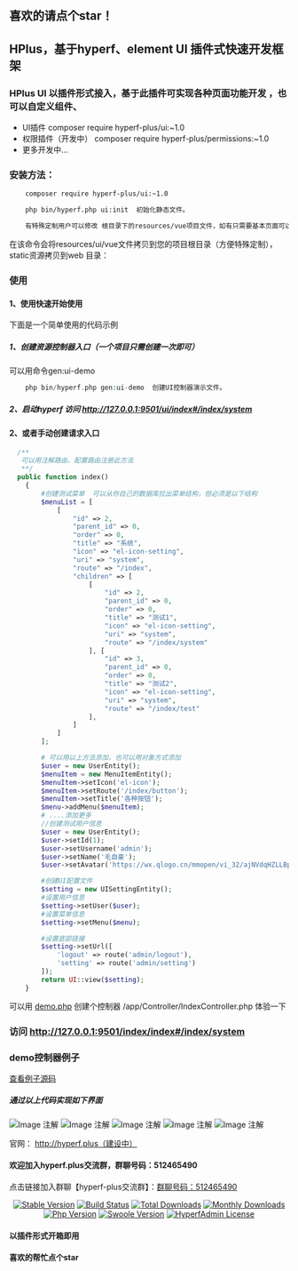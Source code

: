 ## 喜欢的请点个star！
## HPlus，基于hyperf、element UI 插件式快速开发框架

### HPlus UI 以插件形式接入，基于此插件可实现各种页面功能开发 ，也可以自定义组件、
- UI插件  composer require hyperf-plus/ui:~1.0
- 权限插件（开发中） composer require hyperf-plus/permissions:~1.0
- 更多开发中...

### 安装方法：
``` bash
    composer require hyperf-plus/ui:~1.0

    php bin/hyperf.php ui:init  初始化静态文件。

    有特殊定制用户可以修改 根目录下的resources/vue项目文件，如有只需要基本页面可以忽略vue文件
```

在该命令会将resources/ui/vue文件拷贝到您的项目根目录（方便特殊定制），static资源拷贝到web 目录：
### 使用

#### 1、使用快速开始使用
下面是一个简单使用的代码示例

##### 1、创建资源控制器入口（一个项目只需创建一次即可）
可以用命令gen:ui-demo
```php
    php bin/hyperf.php gen:ui-demo  创建UI控制器演示文件。
```
##### 2、启动hyperf 访问 http://127.0.0.1:9501/ui/index#/index/system

#### 2、或者手动创建请求入口
```php
  /**
   可以用注解路由、配置路由注册此方法
   **/
  public function index()
    {
        #创建测试菜单  可以从你自己的数据库拉出菜单结构，但必须是以下结构
        $menuList = [
            [
                "id" => 2,
                "parent_id" => 0,
                "order" => 0,
                "title" => "系统",
                "icon" => "el-icon-setting",
                "uri" => "system",
                "route" => "/index",
                "children" => [
                    [
                        "id" => 2,
                        "parent_id" => 0,
                        "order" => 0,
                        "title" => "测试1",
                        "icon" => "el-icon-setting",
                        "uri" => "system",
                        "route" => "/index/system"
                    ], [
                        "id" => 3,
                        "parent_id" => 0,
                        "order" => 0,
                        "title" => "测试2",
                        "icon" => "el-icon-setting",
                        "uri" => "system",
                        "route" => "/index/test"
                    ],
                ]
            ]
        ];

        # 可以用以上方法添加，也可以用对象方式添加
        $user = new UserEntity();
        $menuItem = new MenuItemEntity();
        $menuItem->setIcon('el-icon');
        $menuItem->setRoute('/index/button');
        $menuItem->setTitle('各种按钮');
        $menu->addMenu($menuItem);
        # ....添加更多
        //创建测试用户信息
        $user = new UserEntity();
        $user->setId(1);
        $user->setUsername('admin');
        $user->setName('毛自豪');
        $user->setAvatar('https://wx.qlogo.cn/mmopen/vi_32/ajNVdqHZLLBpqXMk6kUC4PeB5VrIVtHyUqrcPg65sjKdPxlkBINiaQ1NG6nZC9iaWOh9qdO6VaApJzgWA1wu5h8Q/132');

        #创建UI配置文件
        $setting = new UISettingEntity();
        #设置用户信息
        $setting->setUser($user);
        #设置菜单信息
        $setting->setMenu($menu);

        #设置底部链接
        $setting->setUrl([
            'logout' => route('admin/logout'),
            'setting' => route('admin/setting')
        ]);
        return UI::view($setting);
    }
```
可以用 <a href="https://github.com/lphkxd/hyperf-ui-plugin/blob/master/demo.php">demo.php</a> 创建个控制器 /app/Controller/IndexController.php 体验一下
### 访问 http://127.0.0.1:9501/index/index#/index/system

### demo控制器例子
<a href="https://github.com/lphkxd/hyperf-ui-plugin/blob/master/demo.php">查看例子源码</a>
##### 通过以上代码实现如下界面
![Image 注解](./screenshot/1.png)
![Image 注解](./screenshot/2.png)
![Image 注解](./screenshot/3.png)
![Image 注解](./screenshot/4.png)
![Image 注解](./screenshot/5.png)

官网： http://hyperf.plus（建设中）

#### 欢迎加入hyperf.plus交流群，群聊号码：512465490
点击链接加入群聊【hyperf-plus交流群】：<a href="https://qm.qq.com/cgi-bin/qm/qr?k=pCkT8bLR-scfzGhiLYAu2AuEu5pzOfdD&authKey=0L9w5QrmZJQpDdaH9R5WpPK5mUPyh1RiM3nqcRggpMpM8heAgBBXWdzuk9zkyRko&noverify=0">群聊号码：512465490</a>
<p align="center">
    <a href="https://github.com/lphkxd/hyperf-admin/releases"><img src="https://poser.pugx.org/mzh/hyperf-admin-plugin/v/stable" alt="Stable Version"></a>
    <a href="https://travis-ci.org/mzh/hyperf-admin-plugin"><img src="https://travis-ci.org/mzh/hyperf-admin-plugin.svg?branch=master" alt="Build Status"></a>
    <a href="https://packagist.org/packages/mzh/hyperf-admin-plugin"><img src="https://poser.pugx.org/mzh/hyperf-admin-plugin/downloads" alt="Total Downloads"></a>
    <a href="https://packagist.org/packages/mzh/hyperf-admin-plugin"><img src="https://poser.pugx.org/mzh/hyperf-admin-plugin/d/monthly" alt="Monthly Downloads"></a>
    <a href="https://www.php.net"><img src="https://img.shields.io/badge/php-%3E=7.3-brightgreen.svg?maxAge=2592000" alt="Php Version"></a>
    <a href="https://github.com/swoole/swoole-src"><img src="https://img.shields.io/badge/swoole-%3E=4.5-brightgreen.svg?maxAge=2592000" alt="Swoole Version"></a>
    <a href="https://github.com/lphkxd/hyperf-admin-plugin/blob/master/LICENSE"><img src="https://img.shields.io/github/license/lphkxd/hyperf-admin-plugin.svg?maxAge=2592000" alt="HyperfAdmin License"></a>
</p>

#### 以插件形式开箱即用
#### 喜欢的帮忙点个star

